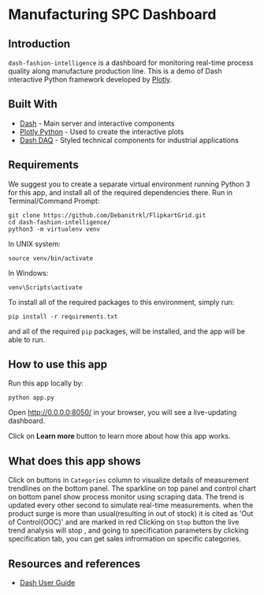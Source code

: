 # Manufacturing SPC Dashboard

## Introduction
`dash-fashion-intelligence` is a dashboard for monitoring real-time process quality along manufacture production line. 
This is a demo of Dash interactive Python framework developed by [Plotly](https//plot.ly/).

## Built With
* [Dash](https://dash.plot.ly/) - Main server and interactive components 
* [Plotly Python](https://plot.ly/python/) - Used to create the interactive plots
* [Dash DAQ](https://dash.plot.ly/dash-daq) - Styled technical components for industrial applications

## Requirements
We suggest you to create a separate virtual environment running Python 3 for this app, and install all of the required dependencies there. Run in Terminal/Command Prompt:

```
git clone https://github.com/Debanitrkl/FlipkartGrid.git
cd dash-fashion-intelligence/
python3 -m virtualenv venv
```
In UNIX system: 

```
source venv/bin/activate
```
In Windows: 

```
venv\Scripts\activate
```

To install all of the required packages to this environment, simply run:

```
pip install -r requirements.txt
```

and all of the required `pip` packages, will be installed, and the app will be able to run.


## How to use this app

Run this app locally by:
```
python app.py
```
Open http://0.0.0.0:8050/ in your browser, you will see a live-updating dashboard.

Click on **Learn more** button to learn more about how this app works.

## What does this app shows

Click on buttons in `Categories` column to visualize details of measurement trendlines on the bottom panel.
The sparkline on top panel and control chart on bottom panel show process monitor using scraping data. The trend is updated every other second to simulate real-time measurements. when the product surge is more than usual(resulting in out of stock) it is cited as 'Out of Control(OOC)' and are marked in red
Clicking on `Stop` button the live trend analysis will stop , and going to specification parameters by clicking specification tab, you can get sales infrormation on specific categories.
## Resources and references
* [Dash User Guide](https://dash.plot.ly/)
